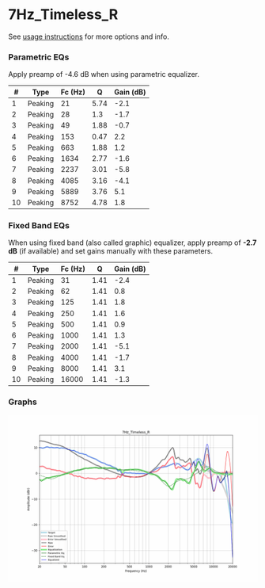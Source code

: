 # 7Hz_Timeless_R
See [usage instructions](https://github.com/jaakkopasanen/AutoEq#usage) for more options and info.

### Parametric EQs
Apply preamp of -4.6 dB when using parametric equalizer.

|   # | Type    |   Fc (Hz) |    Q |   Gain (dB) |
|-----|---------|-----------|------|-------------|
|   1 | Peaking |        21 | 5.74 |        -2.1 |
|   2 | Peaking |        28 | 1.3  |        -1.7 |
|   3 | Peaking |        49 | 1.88 |        -0.7 |
|   4 | Peaking |       153 | 0.47 |         2.2 |
|   5 | Peaking |       663 | 1.88 |         1.2 |
|   6 | Peaking |      1634 | 2.77 |        -1.6 |
|   7 | Peaking |      2237 | 3.01 |        -5.8 |
|   8 | Peaking |      4085 | 3.16 |        -4.1 |
|   9 | Peaking |      5889 | 3.76 |         5.1 |
|  10 | Peaking |      8752 | 4.78 |         1.8 |

### Fixed Band EQs
When using fixed band (also called graphic) equalizer, apply preamp of **-2.7 dB** (if available) and set gains manually with these parameters.

|   # | Type    |   Fc (Hz) |    Q |   Gain (dB) |
|-----|---------|-----------|------|-------------|
|   1 | Peaking |        31 | 1.41 |        -2.4 |
|   2 | Peaking |        62 | 1.41 |         0.8 |
|   3 | Peaking |       125 | 1.41 |         1.8 |
|   4 | Peaking |       250 | 1.41 |         1.6 |
|   5 | Peaking |       500 | 1.41 |         0.9 |
|   6 | Peaking |      1000 | 1.41 |         1.3 |
|   7 | Peaking |      2000 | 1.41 |        -5.1 |
|   8 | Peaking |      4000 | 1.41 |        -1.7 |
|   9 | Peaking |      8000 | 1.41 |         3.1 |
|  10 | Peaking |     16000 | 1.41 |        -1.3 |

### Graphs
![](./7Hz_Timeless_R.png)
